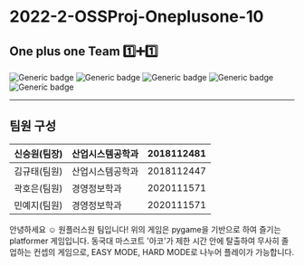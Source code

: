 # 2022-2-OSSProj-Oneplusone-10

## One plus one Team 1️⃣➕1️⃣
![Generic badge](https://img.shields.io/badge/license-MIT-green.svg)
![Generic badge](https://img.shields.io/badge/OS-ubuntu-red.svg)
![Generic badge](https://img.shields.io/badge/IDE-VSCode-green.svg)
![Generic badge](https://img.shields.io/badge/python-3-blue.svg)
![Generic badge](https://img.shields.io/badge/pygame-2.0.2-yellow.svg)

---

## 팀원 구성
| 신승원(팀장) | 산업시스템공학과 | 2018112481 |
| --- | --- | --- |
| 김규태(팀원) | 산업시스템공학과 | 2018112447 |
| 곽호은(팀원) | 경영정보학과 | 2020111571 |
| 민예지(팀원) | 경영정보학과 | 2020111571 |

안녕하세요 ☺️ 원플러스원 팀입니다!
위의 게임은 pygame을 기반으로 하여 즐기는 platformer 게임입니다.
동국대 마스코트 '아코'가 제한 시간 안에 탈출하여 무사히 졸업하는 컨셉의 게임으로,
EASY MODE, HARD MODE로 나누어 플레이가 가능합니다.
